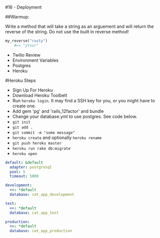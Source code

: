 #16 - Deployment

##Warmup:

Write a method that will take a string as an arguement and will return the reverse of the string.  Do not use the built in reverse method!

```ruby
my_reverse("rusty")
	#=> "ytsur"

```

* Twilio Review
* Environment Variables
* Postgres
* Heroku

#Heroku Steps
* Sign Up For Heroku
* Download Heroku Toolbelt
* Run `heroku login`.  It may find a SSH key for you, or you might have to create one.
* Add gem 'pg' and 'rails_12factor' and bundle
* Change your database.yml to use postgres.  See code below.
* `git init`
* `git add .`
* `git commit -m "some message"`
* `heroku create` and optionally `heroku rename`
* `git push heroku master`
* `heroku run rake db:migrate`
* `heroku open`


```yml
default: &default
  adapter: postgresql
  pool: 5
  timeout: 5000

development:
  <<: *default
  database: cat_app_development

test:
  <<: *default
  database: cat_app_test

production:
  <<: *default
  database: cat_app_production
```